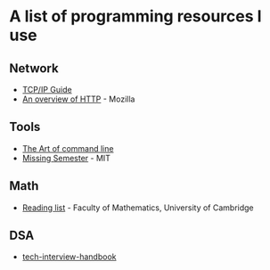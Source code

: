 # A list of programming resources I use

## Network

- [TCP/IP Guide](http://www.tcpipguide.com/)
- [An overview of HTTP](https://developer.mozilla.org/en-US/docs/Web/HTTP/Overview) - Mozilla

## Tools

- [The Art of command line](https://github.com/jlevy/https://github.com/jlevy/the-art-of-command-line)
- [Missing Semester](https://missing.csail.mit.edu/2020/course-shell/) - MIT

## Math

- [Reading list](https://www.maths.cam.ac.uk/undergrad/admissions/files/reading-list.pdf) - Faculty of Mathematics, University of Cambridge

## DSA

- [tech-interview-handbook](https://github.com/yangshun/tech-interview-handbook)